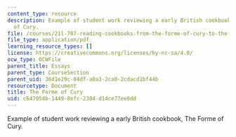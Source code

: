 ```yaml
---
content_type: resource
description: Example of student work reviewing a early British cookbook, The Forme
  of Cury.
file: /courses/21l-707-reading-cookbooks-from-the-forme-of-cury-to-the-smitten-kitchen-spring-2017/c647054b14498efc2304d14ce77ee0dd_MIT21L_707S17_Second_Essay.pdf
file_type: application/pdf
learning_resource_types: []
license: https://creativecommons.org/licenses/by-nc-sa/4.0/
ocw_type: OCWFile
parent_title: Essays
parent_type: CourseSection
parent_uid: 36d1e29c-04df-a0a3-2ca0-2cdacd1bf44b
resourcetype: Document
title: The Forme of Cury
uid: c647054b-1449-8efc-2304-d14ce77ee0dd
---
```

Example of student work reviewing a early British cookbook, The Forme of Cury.